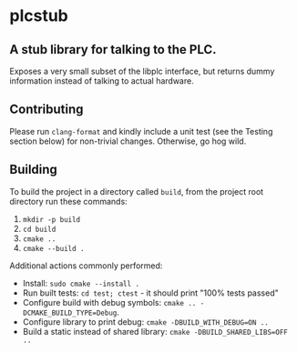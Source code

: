 # plcstub

## A stub library for talking to the PLC.

Exposes a very small subset of the libplc interface, but returns dummy
information instead of talking to actual hardware.

## Contributing

Please run `clang-format` and kindly include a unit test (see the Testing
section below) for non-trivial changes.  Otherwise, go hog wild.

## Building

To build the project in a directory called `build`, from the project root directory run  these commands:
1. `mkdir -p build`
2. `cd build`
3. `cmake ..`
4. `cmake --build .`

Additional actions commonly performed:
* Install: `sudo cmake --install .`
* Run built tests: `cd test; ctest` - it should print "100% tests passed"
* Configure build with debug symbols: `cmake .. -DCMAKE_BUILD_TYPE=Debug`.
* Configure library to print debug: `cmake -DBUILD_WITH_DEBUG=ON ..`
* Build a static instead of shared library: `cmake -DBUILD_SHARED_LIBS=OFF ..`
